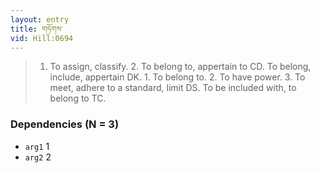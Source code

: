 ```yaml
---
layout: entry
title: གཏོགས་
vid: Hill:0694
---
```

> 1. To assign, classify. 2. To belong to, appertain to CD. To belong, include, appertain DK. 1. To belong to. 2. To have power. 3. To meet, adhere to a standard, limit DS. To be included with, to belong to TC.
### Dependencies (N = 3)
* `arg1` 1
* `arg2` 2
